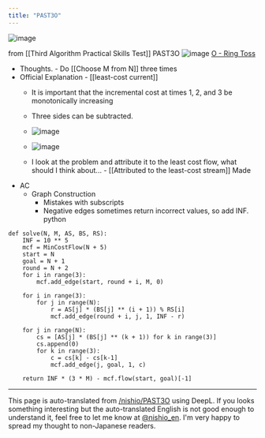 ```yaml
---
title: "PAST3O"
---
```


![image](https://gyazo.com/c243561fb3069ff0f7a2c41046325ef2/thumb/1000)


from  [[Third Algorithm Practical Skills Test]]
PAST3O
![image](https://gyazo.com/44f1480ffab9934faa88f95412112586/thumb/1000)
[O - Ring Toss](https://atcoder.jp/contests/past202005-open/tasks/past202005_o)
- Thoughts.
        - Do [[Choose M from N]] three times
- Official Explanation
        - [[least-cost current]]
    - It is important that the incremental cost at times 1, 2, and 3 be monotonically increasing
    - Three sides can be subtracted.
    - ![image](https://gyazo.com/9e4af4847d4cf7c78354a6753ac9b49c/thumb/1000)
    - ![image](https://gyazo.com/c243561fb3069ff0f7a2c41046325ef2/thumb/1000)

    - I look at the problem and attribute it to the least cost flow, what should I think about...
            - [[Attributed to the least-cost stream]] Made
- AC
    - Graph Construction
        - Mistakes with subscripts
        - Negative edges sometimes return incorrect values, so add INF.
python

```
def solve(N, M, AS, BS, RS):
    INF = 10 ** 5
    mcf = MinCostFlow(N + 5)
    start = N
    goal = N + 1
    round = N + 2
    for i in range(3):
        mcf.add_edge(start, round + i, M, 0)

    for i in range(3):
        for j in range(N):
            r = AS[j] * (BS[j] ** (i + 1)) % RS[i]
            mcf.add_edge(round + i, j, 1, INF - r)

    for j in range(N):
        cs = [AS[j] * (BS[j] ** (k + 1)) for k in range(3)]
        cs.append(0)
        for k in range(3):
            c = cs[k] - cs[k-1]
            mcf.add_edge(j, goal, 1, c)

    return INF * (3 * M) - mcf.flow(start, goal)[-1]
```



---
This page is auto-translated from [/nishio/PAST3O](https://scrapbox.io/nishio/PAST3O) using DeepL. If you looks something interesting but the auto-translated English is not good enough to understand it, feel free to let me know at [@nishio_en](https://twitter.com/nishio_en). I'm very happy to spread my thought to non-Japanese readers.